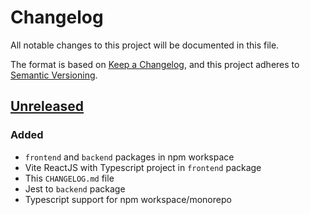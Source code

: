 # Changelog

All notable changes to this project will be documented in this file.

The format is based on [Keep a Changelog](https://keepachangelog.com/en/1.1.0/),
and this project adheres to [Semantic Versioning](https://semver.org/spec/v2.0.0.html).

## [Unreleased]

### Added

- `frontend` and `backend` packages in npm workspace
- Vite ReactJS with Typescript project in `frontend` package
- This `CHANGELOG.md` file
- Jest to `backend` package
- Typescript support for npm workspace/monorepo

[unreleased]: https://github.com/joevtap/techlab25/compare/HEAD^...HEAD
